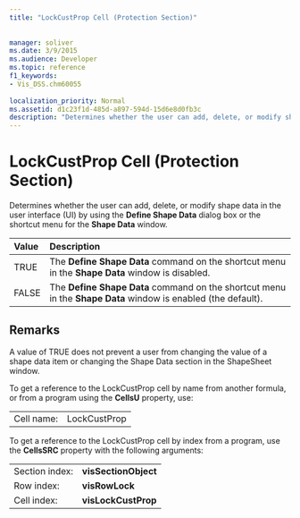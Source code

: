 ```yaml
---
title: "LockCustProp Cell (Protection Section)"
 
 
manager: soliver
ms.date: 3/9/2015
ms.audience: Developer
ms.topic: reference
f1_keywords:
- Vis_DSS.chm60055
 
localization_priority: Normal
ms.assetid: d1c23f1d-485d-a897-594d-15d6e8d0fb3c
description: "Determines whether the user can add, delete, or modify shape data in the user interface (UI) by using the Define Shape Data dialog box or the shortcut menu for the Shape Data window."
---
```


# LockCustProp Cell (Protection Section)

Determines whether the user can add, delete, or modify shape data in the user interface (UI) by using the **Define Shape Data** dialog box or the shortcut menu for the **Shape Data** window. 
  
|**Value**|**Description**|
|:-----|:-----|
|TRUE  <br/> |The **Define Shape Data** command on the shortcut menu in the **Shape Data** window is disabled.  <br/> |
|FALSE  <br/> |The **Define Shape Data** command on the shortcut menu in the **Shape Data** window is enabled (the default).  <br/> |
   
## Remarks

A value of TRUE does not prevent a user from changing the value of a shape data item or changing the Shape Data section in the ShapeSheet window. 
  
To get a reference to the LockCustProp cell by name from another formula, or from a program using the **CellsU** property, use: 
  
|||
|:-----|:-----|
|Cell name:  <br/> |LockCustProp  <br/> |
   
To get a reference to the LockCustProp cell by index from a program, use the **CellsSRC** property with the following arguments: 
  
|||
|:-----|:-----|
|Section index:  <br/> |**visSectionObject** <br/> |
|Row index:  <br/> |**visRowLock** <br/> |
|Cell index:  <br/> |**visLockCustProp** <br/> |
   

